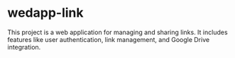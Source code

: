 # wedapp-link

This project is a web application for managing and sharing links. It includes features like user authentication, link management, and Google Drive integration.